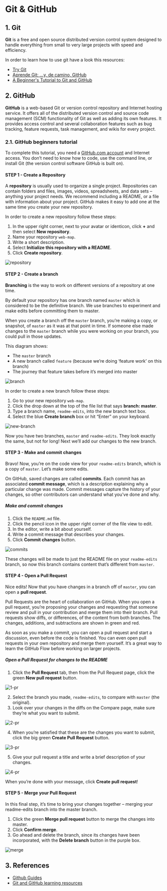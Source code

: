 # Git & GitHub

## 1. Git

**Git** is a free and open source distributed version control system designed to handle everything from small to very large projects with speed and efficiency.

In order to learn how to use git have a look this resources:

* [Try Git](https://try.github.io/levels/1/challenges/1)
* [Aprende Git: ...y, de camino, GitHub](https://www.amazon.es/Aprende-Git-y-camino-GitHub-ebook/dp/B00K515GL2)
* [A Beginner's Tutorial to Git and GitHub](http://blog.udacity.com/2015/06/a-beginners-git-github-tutorial.html)

## 2. GitHub

**GitHub** is a web-based Git or version control repository and Internet hosting service. It offers all of the distributed version control and source code management (SCM) functionality of Git as well as adding its own features. It provides access control and several collaboration features such as bug tracking, feature requests, task management, and wikis for every project.

### 2.1. GitHub beginners tutorial

To complete this tutorial, you need a [GitHub.com account](https://github.com/) and Internet access. You don’t need to know how to code, use the command line, or install Git (the version control software GitHub is built on).

#### STEP 1 - Create a Repository

A **repository** is usually used to organize a single project. Repositories can contain folders and files, images, videos, spreadsheets, and data sets – anything your project needs. We recommend including a README, or a file with information about your project. GitHub makes it easy to add one at the same time you create your new repository. 

In order to create a new repository follow these steps:

1. In the upper right corner, next to your avatar or identicon, click **+** and then select **New repository**.
2. Name your repository `web-map`.
3. Write a short description.
4. Select **Initialize this repository with a README**.
5. Click **Create repository**.

![repository](https://guides.github.com/activities/hello-world/create-new-repo.png)

#### STEP 2 - Create a branch

**Branching** is the way to work on different versions of a repository at one time.

By default your repository has one branch named `master` which is considered to be the definitive branch. We use branches to experiment and make edits before committing them to master.

When you create a branch off the `master` branch, you’re making a copy, or snapshot, of `master` as it was at that point in time. If someone else made changes to the `master` branch while you were working on your branch, you could pull in those updates.

This diagram shows:

* The `master` branch
* A new branch called `feature` (because we’re doing ‘feature work’ on this branch)
* The journey that feature takes before it’s merged into master

![branch](https://guides.github.com/activities/hello-world/branching.png)

In order to create a new branch follow these steps:

1. Go to your new repository `web-map`.
2. Click the drop down at the top of the file list that says **branch: master**.
3. Type a branch name, `readme-edits`, into the new branch text box.
4. Select the blue **Create branch** box or hit “Enter” on your keyboard.

![new-branch](https://guides.github.com/activities/hello-world/readme-edits.gif)

Now you have two branches, `master` and `readme-edits`. They look exactly the same, but not for long! Next we’ll add our changes to the new branch.

#### STEP 3 - Make and commit changes

Bravo! Now, you’re on the code view for your `readme-edits` branch, which is a copy of `master`. Let’s make some edits.

On GitHub, saved changes are called **commits**. Each commit has an associated **commit message**, which is a description explaining why a particular change was made. Commit messages capture the history of your changes, so other contributors can understand what you’ve done and why.

##### Make and commit changes

1. Click the `README.md` file.
2. Click the  pencil icon in the upper right corner of the file view to edit.
3. In the editor, write a bit about yourself.
4. Write a commit message that describes your changes.
5. Click **Commit changes** button.

![commits](https://guides.github.com/activities/hello-world/commit.png)

These changes will be made to just the README file on your `readme-edits` branch, so now this branch contains content that’s different from `master`.

#### STEP 4 - Open a Pull Request

Nice edits! Now that you have changes in a branch off of `master`, you can open a **pull request**.

Pull Requests are the heart of collaboration on GitHub. When you open a pull request, you’re proposing your changes and requesting that someone review and pull in your contribution and merge them into their branch. Pull requests show diffs, or differences, of the content from both branches. The changes, additions, and subtractions are shown in green and red.

As soon as you make a commit, you can open a pull request and start a discussion, even before the code is finished. You can even open pull requests in your own repository and merge them yourself. It’s a great way to learn the GitHub Flow before working on larger projects.

##### Open a Pull Request for changes to the README

1. Click the  **Pull Request** tab, then from the Pull Request page, click the green **New pull request** button.

![1-pr](https://guides.github.com/activities/hello-world/pr-tab.gif)

2. Select the branch you made, `readme-edits`, to compare with `master` (the original).
3. Look over your changes in the diffs on the Compare page, make sure they’re what you want to submit.

![2-pr](https://guides.github.com/activities/hello-world/diff.png)

4. When you’re satisfied that these are the changes you want to submit, click the big green **Create Pull Request** button.

![3-pr](https://guides.github.com/activities/hello-world/create-pr.png)

5. Give your pull request a title and write a brief description of your changes.

![4-pr](https://guides.github.com/activities/hello-world/pr-form.png)

When you’re done with your message, click **Create pull request**!

#### STEP 5 - Merge your Pull Request

In this final step, it’s time to bring your changes together – merging your readme-edits branch into the master branch.

1. Click the green **Merge pull request** button to merge the changes into master.
2. Click **Confirm merge**.
3. Go ahead and delete the branch, since its changes have been incorporated, with the **Delete branch** button in the purple box.

![merge](https://guides.github.com/activities/hello-world/merge-button.png)

## 3. References

* [Github Guides](https://guides.github.com/)
* [Git and GitHub learning resources](https://help.github.com/articles/git-and-github-learning-resources/)


